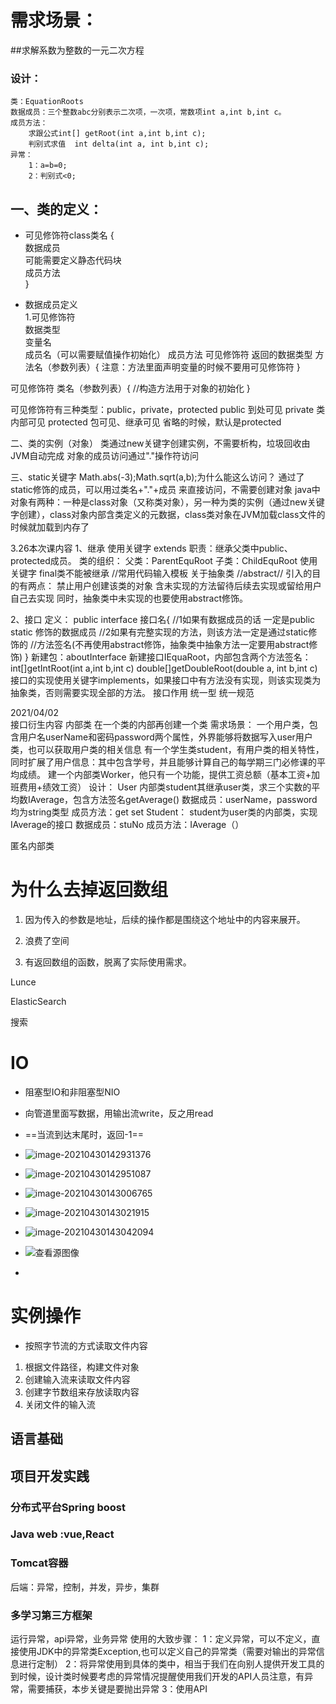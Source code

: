 # 需求场景： 
##求解系数为整数的一元二次方程
### 设计：
    类：EquationRoots
    数据成员：三个整数abc分别表示二次项，一次项，常数项int a,int b,int c。
    成员方法：
        求跟公式int[] getRoot(int a,int b,int c);
        判别式求值  int delta(int a, int b,int c);
    异常：
        1：a=b=0;
        2：判别式<0;

## 一、类的定义：
* 可见修饰符class类名 {<br>
    数据成员<br>
    可能需要定义静态代码块<br>
    成员方法<br>
}

* 数据成员定义<br>
    1.可见修饰符 <br> 数据类型 <br>  变量名<br>成员名（可以需要赋值操作初始化）
成员方法
    可见修饰符   返回的数据类型 方法名（参数列表）{
        注意：方法里面声明变量的时候不要用可见修饰符
}

可见修饰符 类名（参数列表）{
    //构造方法用于对象的初始化
}

可见修饰符有三种类型：public，private，protected
public 到处可见
private 类内部可见
protected 包可见、继承可见
省略的时候，默认是protected


二、类的实例（对象）
    类通过new关键字创建实例，不需要析构，垃圾回收由JVM自动完成
    对象的成员访问通过"."操作符访问
    
三、static关键字
    Math.abs(-3);Math.sqrt(a,b);为什么能这么访问？
        通过了static修饰的成员，可以用过类名+"."+成员    来直接访问，不需要创建对象
    java中对象有两种：一种是class对象（又称类对象），另一种为类的实例（通过new关键字创建），class对象内部含类定义的元数据，class类对象在JVM加载class文件的时候就加载到内存了


3.26本次课内容 
1、继承
    使用关键字 extends
    职责：继承父类中public、protected成员。
    类的组织：
        父类：ParentEquRoot
        子类：ChildEquRoot
    使用关键字 final类不能被继承
    //常用代码输入模板
    关于抽象类 //abstract//
        引入的目的有两点：
            禁止用户创建该类的对象
            含未实现的方法留待后续去实现或留给用户自己去实现
    同时，抽象类中未实现的也要使用abstract修饰。

2、接口
    定义：
        public interface 接口名{
            //1如果有数据成员的话 一定是public static 修饰的数据成员
            //2如果有完整实现的方法，则该方法一定是通过static修饰的
            //方法签名(不再使用abstract修饰，抽象类中抽象方法一定要用abstract修饰)
        }
    新建包：aboutInterface
    新建接口IEquaRoot，内部包含两个方法签名：
        int[]getIntRoot(int a,int b,int c)
        double[]getDoubleRoot(double a, int b,int c)
    接口的实现使用关键字implements，如果接口中有方法没有实现，则该实现类为抽象类，否则需要实现全部的方法。
    接口作用
        统一型 统一规范
    
2021/04/02  
接口衍生内容
内部类
    在一个类的内部再创建一个类
    需求场景：
        一个用户类，包含用户名userName和密码password两个属性，外界能够将数据写入user用户类，也可以获取用户类的相关信息
        有一个学生类student，有用户类的相关特性，同时扩展了用户信息：其中包含学号，并且能够计算自己的每学期三门必修课的平均成绩。
        建一个内部类Worker，他只有一个功能，提供工资总额（基本工资+加班费用+绩效工资）
    设计：
        User
            内部类student其继承user类，求三个实数的平均数IAverage，包含方法签名getAverage()
            数据成员：userName，password均为string类型
            成员方法：get set
        Student：
            student为user类的内部类，实现IAverage的接口
            数据成员：stuNo
            成员方法：IAverage（）
        
匿名内部类

# 为什么去掉返回数组

1. 因为传入的参数是地址，后续的操作都是围绕这个地址中的内容来展开。

2. 浪费了空间
3. 有返回数组的函数，脱离了实际使用需求。

Lunce

ElasticSearch

搜索



# IO

* 阻塞型IO和非阻塞型NIO

* 向管道里面写数据，用输出流write，反之用read
* ==当流到达末尾时，返回-1==
* ![image-20210430142931376](C:\Users\yangshiwei\AppData\Roaming\Typora\typora-user-images\image-20210430142931376.png)
* ![image-20210430142951087](C:\Users\yangshiwei\AppData\Roaming\Typora\typora-user-images\image-20210430142951087.png)
* ![image-20210430143006765](C:\Users\yangshiwei\AppData\Roaming\Typora\typora-user-images\image-20210430143006765.png)
* ![image-20210430143021915](C:\Users\yangshiwei\AppData\Roaming\Typora\typora-user-images\image-20210430143021915.png)
* ![image-20210430143042094](C:\Users\yangshiwei\AppData\Roaming\Typora\typora-user-images\image-20210430143042094.png)
* ![查看源图像](https://pic4.zhimg.com/v2-6bf8bc5b398d688cf8887f79e6c0bd27_r.jpg)
*



# 实例操作

* 按照字节流的方式读取文件内容

1. 根据文件路径，构建文件对象
2. 创建输入流来读取文件内容
3. 创建字节数组来存放读取内容
4. 关闭文件的输入流



## 语言基础

## 项目开发实践

### 分布式平台Spring boost

### Java web :vue,React

###  Tomcat容器

后端：异常，控制，并发，异步，集群

### 多学习第三方框架


运行异常，api异常，业务异常
使用的大致步骤：
    1：定义异常，可以不定义，直接使用JDK中的异常类Exception,也可以定义自己的异常类（需要对输出的异常信息进行定制）
    2：将异常使用到具体的类中，相当于我们在向别人提供开发工具的到时候，设计类时候要考虑的异常情况提醒使用我们开发的API人员注意，有异常，需要捕获，本步关键是要抛出异常
    3：使用API


